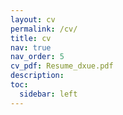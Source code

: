 ```yaml
---
layout: cv
permalink: /cv/
title: cv
nav: true
nav_order: 5
cv_pdf: Resume_dxue.pdf
description: 
toc:
  sidebar: left
---
```

